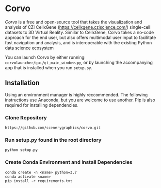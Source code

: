 # Corvo
_Corvo_ is a free and open-source tool that takes the visualization and analysis of CZI CellxGene (https://cellxgene.cziscience.com/) single-cell datasets to 3D Virtual Reality. Similar to CellxGene, Corvo takes a no-code approach for the end user, but also offers multimodal user input to facilitate fast navigation and analysis, and is interoperable with the existing Python data science ecosystem

You can launch Corvo by either running ```corvolauncher/gui/qt_main_window.py```, or by launching the accompanying app that is installed when you run ```setup.py```. 

## Installation
Using an environment manager is highly reccommended. The following instructions use Anaconda, but you are welcome to use another. Pip is also required for installing dependencies.
### Clone Repository
```
https://github.com/scenerygraphics/corvo.git
```
### Run setup.py found in the root directory
```
python setup.py
```
### Create Conda Environment and Install Dependencies
```
conda create -n <name> python=3.7
conda activate <name>
pip install -r requirements.txt
```
